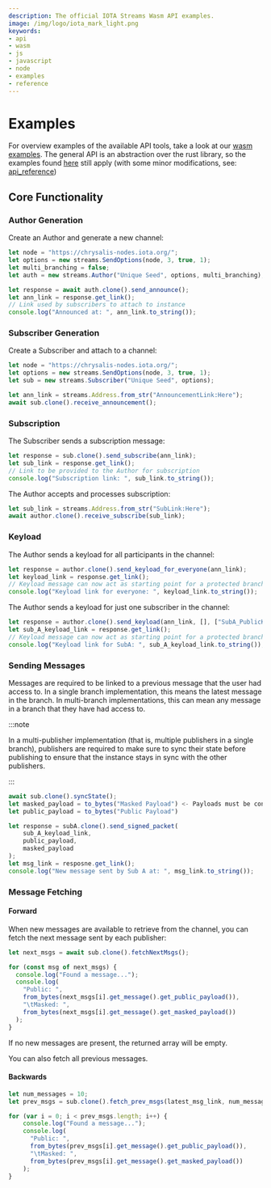 ```yaml
---
description: The official IOTA Streams Wasm API examples.
image: /img/logo/iota_mark_light.png
keywords:
- api
- wasm
- js
- javascript
- node
- examples
- reference
---
```

# Examples

For overview examples of the available API tools, take a look at our [wasm examples](../../../../bindings/wasm/examples/node.js). The general API is an abstraction over the rust library, so the examples found [here](../rust/examples.md) still apply (with some minor modifications, see: [api_reference](api_reference.md))

## Core Functionality

### Author Generation

Create an Author and generate a new channel:

```javascript
let node = "https://chrysalis-nodes.iota.org/";
let options = new streams.SendOptions(node, 3, true, 1);
let multi_branching = false;
let auth = new streams.Author("Unique Seed", options, multi_branching);

let response = await auth.clone().send_announce();
let ann_link = response.get_link();
// Link used by subscribers to attach to instance
console.log("Announced at: ", ann_link.to_string());
```

### Subscriber Generation

Create a Subscriber and attach to a channel:

```javascript
let node = "https://chrysalis-nodes.iota.org/";
let options = new streams.SendOptions(node, 3, true, 1);
let sub = new streams.Subscriber("Unique Seed", options);

let ann_link = streams.Address.from_str("AnnouncementLink:Here");
await sub.clone().receive_announcement();
```

### Subscription

The Subscriber sends a subscription message:

```javascript
let response = sub.clone().send_subscribe(ann_link);
let sub_link = response.get_link();
// Link to be provided to the Author for subscription
console.log("Subscription link: ", sub_link.to_string());
```
The Author accepts and processes subscription: 

```javascript
let sub_link = streams.Address.from_str("SubLink:Here");
await author.clone().receive_subscribe(sub_link);
```

### Keyload

The Author sends a keyload for all participants in the channel:

```javascript
let response = author.clone().send_keyload_for_everyone(ann_link);
let keyload_link = response.get_link();
// Keyload message can now act as starting point for a protected branch
console.log("Keyload link for everyone: ", keyload_link.to_string());
``` 
The Author sends a keyload for just one subscriber in the channel:

```javascript
let response = author.clone().send_keyload(ann_link, [], ["SubA_PublicKey"]);
let sub_A_keyload_link = response.get_link();
// Keyload message can now act as starting point for a protected branch
console.log("Keyload link for SubA: ", sub_A_keyload_link.to_string());
``` 

### Sending Messages

Messages are required to be linked to a previous message that the user had access to. In a single branch implementation, this means the latest message in the branch. In multi-branch implementations, this can mean any message in a branch that they have had access to.

:::note 

In a multi-publisher implementation (that is, multiple publishers in a single branch),
publishers are required to make sure to sync their state before publishing to ensure 
that the instance stays in sync with the other publishers.

:::

```javascript
await sub.clone().syncState();
let masked_payload = to_bytes("Masked Payload") <- Payloads must be converted to bytes
let public_payload = to_bytes("Public Payload")

let response = subA.clone().send_signed_packet(
    sub_A_keyload_link,
    public_payload,
    masked_payload
);
let msg_link = resposne.get_link();
console.log("New message sent by Sub A at: ", msg_link.to_string());
```

### Message Fetching 
#### Forward

When new messages are available to retrieve from the channel, you can fetch the next message sent by each publisher:

```javascript
let next_msgs = await sub.clone().fetchNextMsgs();

for (const msg of next_msgs) {
  console.log("Found a message...");
  console.log(
    "Public: ",
    from_bytes(next_msgs[i].get_message().get_public_payload()),
    "\tMasked: ",
    from_bytes(next_msgs[i].get_message().get_masked_payload())
  );
}
```

If no new messages are present, the returned array will be empty.

You can also fetch all previous messages.

#### Backwards  

```javascript
let num_messages = 10;
let prev_msgs = sub.clone().fetch_prev_msgs(latest_msg_link, num_messages);

for (var i = 0; i < prev_msgs.length; i++) {
    console.log("Found a message...");
    console.log(
      "Public: ",
      from_bytes(prev_msgs[i].get_message().get_public_payload()),
      "\tMasked: ",
      from_bytes(prev_msgs[i].get_message().get_masked_payload())
    );
}
```
